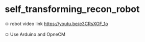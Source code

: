# self_transforming_recon_robot

ㅁ robot video link
https://youtu.be/e3CRsXOF_1o

ㅁ Use Arduino and OpneCM
